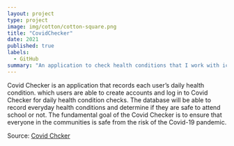 ```yaml
---
layout: project
type: project
image: img/cotton/cotton-square.png
title: "CovidChecker"
date: 2021
published: true
labels:
  - GitHub
summary: "An application to check health conditions that I work with ics 391 students."
---
```


Covid Checker is an application that records each user’s daily health condition. which users are able to 
create accounts and log in to Covid Checker for daily health condition checks. The database will be able to 
record everyday health conditions and determine if they are safe to attend school or not.
The fundamental goal of the Covid Checker is to ensure that everyone in the communities is safe from the risk of the Covid-19 pandemic.


Source: <a href="https://github.com/Lam-Tech/covid-tracker"><i class="large github icon "></i>Covid Chcker</a>
